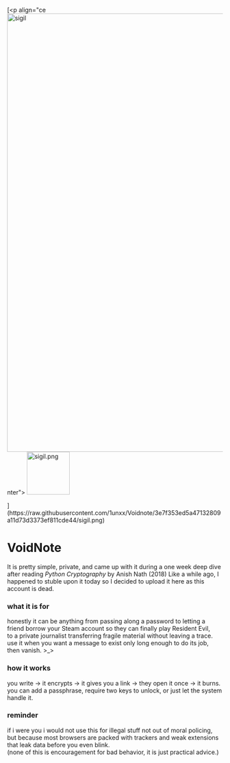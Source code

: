 [<p align="ce<img width="1024" height="1024" alt="sigil" src="https://github.com/user-attachments/assets/462684c1-eb68-4ddd-b1b7-b46a003219cc" />
nter">
  <img src="static/logo.png" width="100" alt="sigil.png">
</p>](https://raw.githubusercontent.com/1unxx/Voidnote/3e7f353ed5a47132809a11d73d3373ef811cde44/sigil.png)

# VoidNote

It is pretty simple, private, and came up with it during a one week deep dive after reading *Python Cryptography* by Anish Nath (2018) Like a while ago, I happened to stuble upon it today so I decided to upload it here as this account is dead.

### what it is for
honestly it can be anything from passing along a password to letting a friend borrow your Steam account so they can finally play Resident Evil,  
to a private journalist transferring fragile material without leaving a trace.  
use it when you want a message to exist only long enough to do its job, then vanish. >_>

### how it works
you write → it encrypts → it gives you a link → they open it once → it burns.  
you can add a passphrase, require two keys to unlock, or just let the system handle it.

### reminder
if i were you i would not use this for illegal stuff not out of moral policing,  
but because most browsers are packed with trackers and weak extensions that leak data before you even blink.  
(none of this is encouragement for bad behavior, it is just practical advice.)
